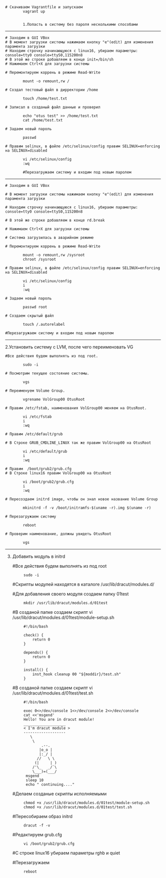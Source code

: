 	# Скачиваем Vagrantfile и запускаем
			vagrant up


			1.Попасть в систему без пароля несколькими способами
---------------------------------------------------------------------------------------------------------
	
	# Заходим в GUI VBox
	# В момент загрузки системы нажимаем кнопку "е"(edit) для изменения парамента загрузки
	# Находим строчку начинающуюся с linux16, убираем параметры: console=tty0 console=ttyS0,115200n8
	# В этой же строке добавляем в конце init=/bin/sh
	# Нажимаем Ctrl+X для загрузки системы

	# Перемонтируем коррень в режиме Read-Write
			
			mount -o remount,rw /

	# Создал тестовый файл в дирректории /home
			
			touch /home/test.txt

	# Записал в созданый файл данные и проверил 
			
			echo "otus test" >> /home/test.txt
			cat /home/test.txt

	# Задаем новый пароль 
			
			passwd

	# Правим selinux, в файле /etc/selinux/config правим SELINUX=enforcing на SELINUX=disabled
			
			vi /etc/selinux/config 
			:wq

			#Перезагружаем систему и входим под новым паролем

-------------------------------------------------------------------------------------------------------
	
	# Заходим в GUI VBox
	
	# В момент загрузки системы нажимаем кнопку "е"(edit) для изменения парамента загрузки
	
	# Находим строчку начинающуюся с linux16, убираем параметры: console=tty0 console=ttyS0,115200n8
	
	# В этой же строке добавляем в конце rd.break
	
	# Нажимаем Ctrl+X для загрузки системы
	
	# Система загрузилась в аварийном режиме

	# Перемонтируем коррень в режиме Read-Write
			
			mount -o remount,rw /sysroot
			chroot /sysroot

	# Правим selinux, в файле /etc/selinux/config правим SELINUX=enforcing на SELINUX=disabled
			
			vi /etc/selinux/config 
			i
			:wq

	# Задаем новый пароль
			
			passwd root

	# Создаем скрытый файл
			
			touch /.autorelabel

	#Перезагружаем систему и входим под новым паролем
	
------------------------------------------------------------------------------------------------------

2.Установить систему с LVM, после чего переименовать VG

	#Все действия будем выполнять из под root.
			
			sudo -i

	# Посмотрим текущее состояние системы.
			
			vgs

	# Переименуем Volume Group.
			
			vgrename VolGroup00 OtusRoot

	# Правим /etc/fstab, наименования VolGroup00 меняем на OtusRoot.
			
			vi /etc/fstab
			i
			:wq

	# Правим /etc/default/grub
	
	# В Строке GRUB_CMDLINE_LINUX так же правим VolGroup00 на OtusRoot
			
			vi /etc/default/grub
			i
			:wq

	# Правим  /boot/grub2/grub.cfg
	# В Строке linux16 правим VolGroup00 на OtusRoot
			
			vi /boot/grub2/grub.cfg
			i
			:wq

	# Пересоздаем initrd image, чтобы он знал новое название Volume Group
			
			mkinitrd -f -v /boot/initramfs-$(uname -r).img $(uname -r)

	# Перезагружаем систему
			
			reboot

	# Проверим наименование, должны увидеть OtusRoot
			
			vgs

----------------------------------------------------------------------------------------------------

3. Добавить модуль в initrd

	#Все действия будем выполнять из под root
	
			sudo -i
	
	#Скрипты модулей находятся в каталоге /usr/lib/dracut/modules.d/
	
	#Для добавления своего модуля создаем папку 01test
			
			mkdir /usr/lib/dracut/modules.d/01test

	#В созданой папке создаем скрипт vi /usr/lib/dracut/modules.d/01test/module-setup.sh
			
			#!/bin/bash

			check() {
				return 0
			}

			depends() {
				return 0
			}
			
			install() {
				inst_hook cleanup 00 "${moddir}/test.sh"
			}


	#В созданой папке создаем скрипт vi /usr/lib/dracut/modules.d/01test/test.sh

			#!/bin/bash
			
			exec 0<>/dev/console 1<>/dev/console 2<>/dev/console
			cat <<'msgend'
			Hello! You are in dracut module!
			___________________
			< I'm dracut module >
			-------------------
               \
                \
                    .--.
                   |o_o |
                   |:_/ |
                  //   \ \
                 (|     | )
                /'\_   _/`\
                \___)=(___/
             msgend
             sleep 10
             echo " continuing...."

	#Делаем созданые скрипты исполняемыми
			
			chmod +x /usr/lib/dracut/modules.d/01test/module-setup.sh
			chmod +x /usr/lib/dracut/modules.d/01test/test.sh

	#Пересобираем образ initrd
			
			dracut -f -v

	#Редактируем grub.cfg
			
			vi /boot/grub2/grub.cfg

	#С строке linux16 убираем параметры rghb и quiet

	#Перезагружаем 
			
			reboot






